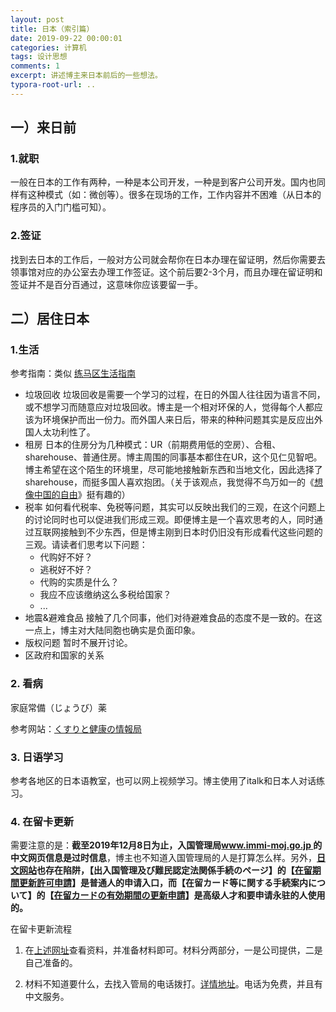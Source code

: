 ```yaml
---
layout: post
title: 日本（索引篇）
date: 2019-09-22 00:00:01
categories: 计算机
tags: 设计思想
comments: 1
excerpt: 讲述博主来日本前后的一些想法。
typora-root-url: .. 
---
```






## 一）来日前

### 1.就职

一般在日本的工作有两种，一种是本公司开发，一种是到客户公司开发。国内也同样有这种模式（如：微创等）。很多在现场的工作，工作内容并不困难（从日本的程序员的入门门槛可知）。

### 2.签证

找到去日本的工作后，一般对方公司就会帮你在日本办理在留证明，然后你需要去领事馆对应的办公室去办理工作签证。这个前后要2-3个月，而且办理在留证明和签证并不是百分百通过，这意味你应该要留一手。



## 二）居住日本

### 1.生活

参考指南：类似  [练马区生活指南](https://www.city.nerima.tokyo.jp/kusei/koho/publication/cityguide.html)

- 垃圾回收
  垃圾回收是需要一个学习的过程，在日的外国人往往因为语言不同，或不想学习而随意应对垃圾回收。博主是一个相对环保的人，觉得每个人都应该为环境保护而出一份力。而外国人来日后，带来的种种问题其实是反应出外国人太功利性了。
- 租房
  日本的住房分为几种模式：UR（前期费用低的空房）、合租、sharehouse、普通住房。博主周围的同事基本都住在UR，这个见仁见智吧。博主希望在这个陌生的环境里，尽可能地接触新东西和当地文化，因此选择了sharehouse，而挺多国人喜欢抱团。（关于该观点，我觉得不鸟万如一的《[想像中国的自由](https://yitianshijie.net/73)》挺有趣的）
- 税率
  如何看代税率、免税等问题，其实可以反映出我们的三观，在这个问题上的讨论同时也可以促进我们形成三观。即便博主是一个喜欢思考的人，同时通过互联网接触到不少东西，但是博主刚到日本时仍旧没有形成看代这些问题的三观。请读者们思考以下问题：
  - 代购好不好？
  - 逃税好不好？
  - 代购的实质是什么？
  - 我应不应该缴纳这么多税给国家？
  - ...
-  地震&避难食品
  接触了几个同事，他们对待避难食品的态度不是一致的。在这一点上，博主对大陆同胞也确实是负面印象。
- 版权问题
  暂时不展开讨论。
- 区政府和国家的关系



### 2. 看病

家庭常備（じょうび）薬

参考网站：[くすりと健康の情報局](https://www.daiichisankyo-hc.co.jp/health/symptom/)



### 3. 日语学习

参考各地区的日本语教室，也可以网上视频学习。博主使用了italk和日本人对话练习。



### 4. 在留卡更新

需要注意的是：**截至2019年12月8日为止，入国管理局[www.immi-moj.go.jp ](http://www.immi-moj.go.jp/chinese/tetuduki/zairyukanri/whatzairyu.html)的中文网页信息是过时信息**，博主也不知道入国管理局的人是打算怎么样。另外，**[日文网站](http://www.moj.go.jp/tetsuduki_shutsunyukoku.html)也存在陷阱，【出入国管理及び難民認定法関係手続のページ】的【[在留期間更新許可申請](http://www.moj.go.jp/ONLINE/IMMIGRATION/16-3.html)】是普通人的申请入口，而【在留カード等に関する手続案内について】的【[在留カードの有効期間の更新申請](http://www.moj.go.jp/nyuukokukanri/kouhou/nyuukokukanri10_00011.html)】是高级人才和要申请永驻的人使用的。**

在留卡更新流程

1. 在[上述网址](http://www.moj.go.jp/ONLINE/IMMIGRATION/16-3.html)查看资料，并准备材料即可。材料分两部分，一是公司提供，二是自己准备的。

2. 材料不知道要什么，去找入管局的电话拨打。[详情地址](http://www.immi-moj.go.jp/i-ens/contact.html)。电话为免费，并且有中文服务。

